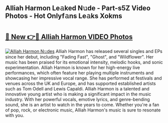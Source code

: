 ## Alliah Harmon Le𝚊ked N𝚞de - Part-s5Z Video Photos - Hot Onlyf𝚊ns Le𝚊ks Xokms

# <h2><a href="http://ac12879.deff.icu/?id=Alliah+Harmon">🔗 New 👉🔴 Alliah Harmon VIDEO Photos</a></h2>

[![Alliah Harmon N𝚞des](https://i.imgur.com/rIISA9y.gif)](http://ac12879.deff.icu/?id=Alliah+Harmon)
Alliah Harmon has released several singles and EPs since her debut, including "Fading Fast", "Ghost", and "Wildflower". Her music has been praised for its emotional intensity, melodic hooks, and sonic experimentation. Alliah Harmon is known for her high-energy live performances, which often feature her playing multiple instruments and showcasing her impressive vocal range. She has performed at festivals and venues across the UK and Europe, and has supported established artists such as Tom Odell and Lewis Capaldi. Alliah Harmon is a talented and innovative young artist who is making a significant impact in the music industry. With her powerful vocals, emotive lyrics, and genre-bending sound, she is an artist to watch in the years to come. Whether you're a fan of pop, rock, or electronic music, Alliah Harmon's music is sure to resonate with you.
